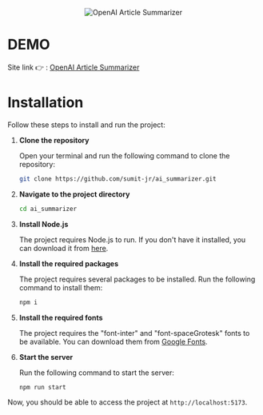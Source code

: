 <p align="center">
<img src="https://github.com/sumit-jr/ai_summarizer/assets/81641001/82d925a4-3b39-440f-b998-f1a89ec2e006" alt="OpenAI Article Summarizer">
</p>

# DEMO
Site link 👉 : [OpenAI Article Summarizer](https://article-summarizer-openai3745.netlify.app/)

# Installation

Follow these steps to install and run the project:

1. **Clone the repository**

   Open your terminal and run the following command to clone the repository:

   ```bash
   git clone https://github.com/sumit-jr/ai_summarizer.git
   ```

2. **Navigate to the project directory**

   ```bash
   cd ai_summarizer
   ```

3. **Install Node.js**

   The project requires Node.js to run. If you don't have it installed, you can download it from [here](https://nodejs.org/en/download/).

4. **Install the required packages**

   The project requires several packages to be installed. Run the following command to install them:

   ```bash
   npm i
   ```

5. **Install the required fonts**

   The project requires the "font-inter" and "font-spaceGrotesk" fonts to be available. You can download them from [Google Fonts](https://fonts.google.com/).

6. **Start the server**

   Run the following command to start the server:

   ```bash
   npm run start
   ```

Now, you should be able to access the project at `http://localhost:5173`.

